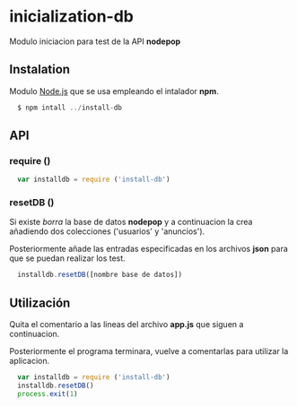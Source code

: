 # inicialization-db

Modulo iniciacion para test de la API **nodepop**

## Instalation

Modulo [Node.js](https://nodejs.org/en/) que se usa empleando el intalador **npm**.

```js
  $ npm intall ../install-db
```

## API

### require ()

```js
  var installdb = require ('install-db')
```

### resetDB ()

Si existe *borra* la base de datos **nodepop** y a continuacion la crea añadiendo dos colecciones ('usuarios' y 'anuncios').

Posteriormente añade las entradas especificadas en los archivos **json** para que se puedan realizar los test.

```js
  installdb.resetDB([nombre base de datos])
```

## Utilización

Quita el comentario a las lineas del archivo **app.js** que siguen a continuacion.

Posteriormente el programa terminara, vuelve a comentarlas para utilizar la aplicacion.

```js
  var installdb = require ('install-db')
  installdb.resetDB()
  process.exit(1)
```